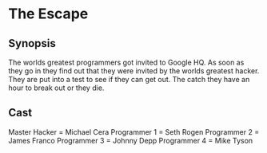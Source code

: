 # The Escape

## Synopsis
The worlds greatest programmers got invited to Google HQ. As soon as they go in they find out that they were invited by the worlds greatest hacker. They are put into a test to see if they can get out. The catch they have an hour to break out or they die.

## Cast
Master Hacker = Michael Cera
Programmer 1 = Seth Rogen
Programmer 2 = James Franco
Programmer 3 = Johnny Depp
Programmer 4 = Mike Tyson
